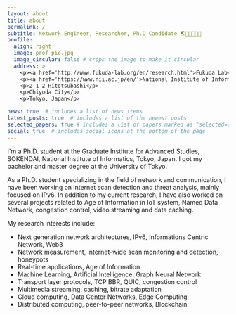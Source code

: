 ```yaml
---
layout: about
title: about
permalink: /
subtitle: Network Engineer, Researcher, Ph.D Candidate 🌏🔭🇨🇳🇯🇵
profile:
  align: right
  image: prof_pic.jpg
  image_circular: false # crops the image to make it circular
  address: >
    <p><a href='http://www.fukuda-lab.org/en/research.html'>Fukuda Lab</a></p>
    <p><a href='https://www.nii.ac.jp/en/'>National Institute of Informatics</a></p>
    <p>2-1-2 Hitotsubashi</p>
    <p>Chiyoda City</p>
    <p>Tokyo, Japan</p>

news: true  # includes a list of news items
latest_posts: true  # includes a list of the newest posts
selected_papers: true # includes a list of papers marked as "selected={true}"
social: true  # includes social icons at the bottom of the page
---
```

I'm a Ph.D. student at the Graduate Institute for Advanced Studies, SOKENDAI, National Institute of Informatics, Tokyo, Japan. I got my bachelor and master degree at the University of Tokyo.

As a Ph.D. student specializing in the field of network and communication, I have been working on internet scan detection and threat analysis, mainly focused on IPv6.
In addition to my current research, I have also worked on several projects related to Age of Information in IoT system, Named Data Network, congestion control, video streaming and data caching.

My research interests include:
- Next generation network architectures, IPv6, Informations Centric Network, Web3
- Network measurement, internet-wide scan monitoring and detection, honeypots
- Real-time applications, Age of Information
- Machine Learning, Artificial Intelligence, Graph Neural Network
- Transport layer protocols, TCP BBR, QUIC, congestion control
- Multimedia streaming, caching, bitrate adaptation
- Cloud computing, Data Center Networks, Edge Computing
- Distributed computing, peer-to-peer networks, Blockchain

